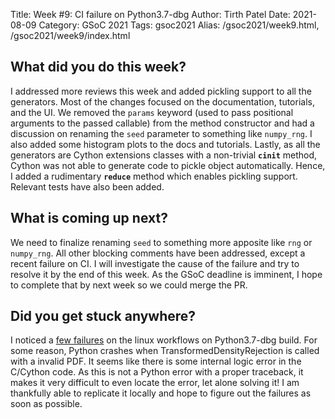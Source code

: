 Title: Week #9: CI failure on Python3.7-dbg
Author: Tirth Patel
Date: 2021-08-09
Category: GSoC 2021
Tags: gsoc2021
Alias: /gsoc2021/week9.html, /gsoc2021/week9/index.html

<h2>What did you do this week?</h2>

I addressed more reviews this week and added pickling support to all the generators. Most of the changes focused on the documentation, tutorials, and the UI. We removed the <code>params</code> keyword (used to pass positional arguments to the passed callable) from the method constructor and had a discussion on renaming the <code>seed</code> parameter to something like <code>numpy_rng</code>. I also added some histogram plots to the docs and tutorials. Lastly, as all the generators are Cython extensions classes with a non-trivial <code>__cinit__</code> method, Cython was not able to generate code to pickle object automatically. Hence, I added a rudimentary <code>__reduce__</code> method which enables pickling support. Relevant tests have also been added.

<h2>What is coming up next?</h2>

We need to finalize renaming <code>seed</code> to something more apposite like <code>rng</code> or <code>numpy_rng</code>. All other blocking comments have been addressed, except a recent failure on CI. I will investigate the cause of the failure and try to resolve it by the end of this week. As the GSoC deadline is imminent, I hope to complete that by next week so we could merge the PR.

<h2>Did you get stuck anywhere?</h2>

I noticed a <a href="https://github.com/scipy/scipy/runs/3273674972">few failures</a> on the linux workflows on Python3.7-dbg build. For some reason, Python crashes when TransformedDensityRejection is called with a invalid PDF. It seems like there is some internal logic error in the C/Cython code. As this is not a Python error with a proper traceback, it makes it very difficult to even locate the error, let alone solving it! I am thankfully able to replicate it locally and hope to figure out the failures as soon as possible.
